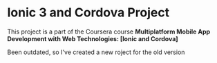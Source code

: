# Ionic 3 and Cordova Project

This project is a part of the Coursera course **Multiplatform Mobile App Development with Web Technologies: [Ionic and Cordova]**

Been outdated, so I've created a new roject for the old version